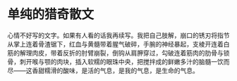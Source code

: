 # 单纯的猎奇散文

心情不好写的文字。如果有人看的话我再续写。我把自己肢解，崩口的锈刃将指节从掌上连着骨渣锯下，红血与黄髓带着腥气破碎，手腕的神经暴起，支棱开连着白筋的解理肉皮，带着反折的肘臂崩裂，倒钩从肩胛穿过，勾破连着筋肉的肋骨与锁骨，刺开喉与颚的肉块，插入软糯的眼珠中央，把搅拌成的鲜嫩多汁的脑髓一饮而尽——这香甜糯滑的酸味，是活的气息，是我的气息，是生命的气息。

